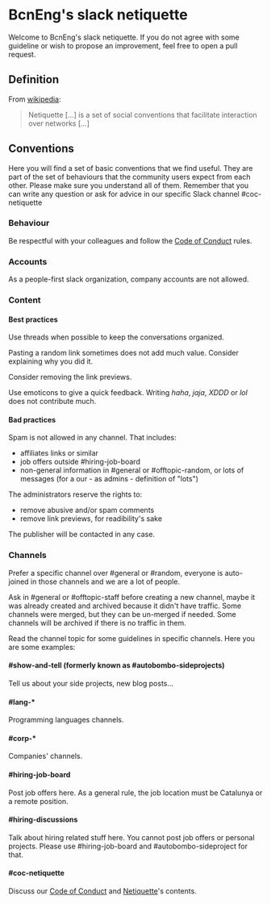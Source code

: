 # BcnEng's slack netiquette

Welcome to BcnEng's slack netiquette. If you do not agree with some guideline or wish to propose an improvement, feel free to open a pull request.

## Definition

From [wikipedia](https://en.wikipedia.org/wiki/Etiquette_in_technology#Netiquette):

> Netiquette [...] is a set of social conventions that facilitate interaction over networks [...]

## Conventions

Here you will find a set of basic conventions that we find useful. They are part of the set of behaviours that the community users expect from each other. Please make sure you understand all of them. Remember that you can write any question or ask for advice in our specific Slack channel #coc-netiquette

### Behaviour

Be respectful with your colleagues and follow the [Code of Conduct](../coc/README.md) rules.

### Accounts

As a people-first slack organization, company accounts are not allowed.

### Content

#### Best practices

Use threads when possible to keep the conversations organized.

Pasting a random link sometimes does not add much value. Consider explaining why you did it.

Consider removing the link previews.

Use emoticons to give a quick feedback. Writing _haha_, _jaja_, _XDDD_ or _lol_ does not contribute much.

#### Bad practices

Spam is not allowed in any channel. That includes:
- affiliates links or similar
- job offers outside #hiring-job-board
- non-general information in #general or #offtopic-random, or lots of messages (for a our - as admins - definition of "lots")

The administrators reserve the rights to:
- remove abusive and/or spam comments
- remove link previews, for readibility's sake

The publisher will be contacted in any case.

### Channels

Prefer a specific channel over #general or #random, everyone is auto-joined in those channels and we are a lot of people.

Ask in #general or #offtopic-staff before creating a new channel, maybe it was already created and archived because it didn't have traffic. Some channels were merged, but they can be un-merged if needed. Some channels will be archived if there is no traffic in them.

Read the channel topic for some guidelines in specific channels. Here you are some examples:

#### #show-and-tell (formerly known as #autobombo-sideprojects)

Tell us about your side projects, new blog posts...

#### #lang-*

Programming languages channels.

#### #corp-*

Companies' channels.

#### #hiring-job-board

Post job offers here. As a general rule, the job location must be Catalunya or a remote position.

#### #hiring-discussions

Talk about hiring related stuff here. You cannot post job offers or personal projects. Please use #hiring-job-board and #autobombo-sideproject for that.

#### #coc-netiquette

Discuss our [Code of Conduct](../coc/README.md) and [Netiquette](#bcnengs-slack-netiquette)'s contents.
